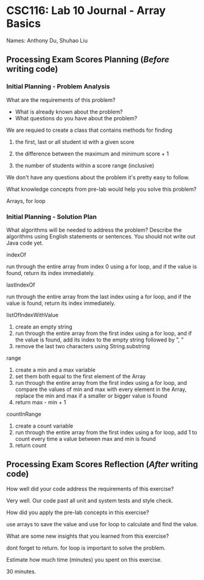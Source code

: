 # CSC116: Lab 10 Journal - Array Basics

Names: Anthony Du, Shuhao Liu

## Processing Exam Scores Planning (***Before*** writing code)

### Initial Planning - Problem Analysis

What are the requirements of this problem?

* What is already known about the problem?
* What questions do you have about the problem?

We are requied to create a class that contains methods for finding 

1) the first, last or all student id with a given score 

2) the difference between the maximum and minimum score + 1 

3) the number of students within a score range (inclusive) 

We don't have any questions about the problem it's pretty easy to follow. 

What knowledge concepts from pre-lab would help you solve this problem?

Arrays, for loop

### Initial Planning - Solution Plan

What algorithms will be needed to address the problem? Describe the algorithms using English statements or sentences. You should not write out Java code yet.

indexOf

run through the entire array from index 0 using a for loop, and if the value is found, return its index immediately. 

lastIndexOf

run through the entire array from the last index using a for loop, and if the value is found, return its index immediately. 

listOfIndexWithValue

1. create an empty string
2. run through the entire array from the first index using a for loop, and if the value is found, add its index to the empty string followed by ", "
3. remove the last two characters using String.substring

range

1. create a min and a max variable
2. set them both equal to the first element of the Array
3. run through the entire array from the first index using a for loop, and compare the values of min and max with every element in the Array, replace the min and max if a smaller or bigger value is found
4. return max - min + 1

countInRange

1. create a count variable
2. run through the entire array from the first index using a for loop, add 1 to count every time a value between max and min is found
3. return count

## Processing Exam Scores Reflection (***After*** writing code)

How well did your code address the requirements of this exercise?

Very well. Our code past all unit and system tests and style check. 

How did you apply the pre-lab concepts in this exercise?

use arrays to save the value and use for loop to calculate and find the value.  

What are some new insights that you learned from this exercise?

dont forget to return. for loop is important to solve the problem.

Estimate how much time (minutes) you spent on this exercise.

30 minutes. 
